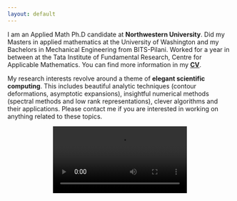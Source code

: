 ```yaml
---
layout: default
---
```

I am an Applied Math Ph.D candidate at **Northwestern University**. Did my Masters in applied mathematics at the University of Washington and my Bachelors in Mechanical Engineering from BITS-Pilani. Worked for a year in between at the Tata Institute of Fundamental Research, Centre for Applicable Mathematics.
You can find more information in my **[CV](pdfs/CV_Jithin_Nov2022.pdf)**.

My research interests revolve around a theme of **elegant scientific computing**. This includes beautiful analytic techniques (contour deformations, asymptotic expansions), insightful numerical methods (spectral methods and low rank representations), clever algorithms and their applications. Please contact me if you are interested in working on anything related to these topics.




<p align="center">
<video src="/images/bubble.mp4" controls="controls" style="max-width: 300px;">
</video>
</p >
